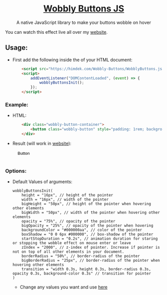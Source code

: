 <p align="center">
 <a href="https://himdek.com/Wobbly-Buttons"><h1 id="repo-title" align="center">Wobbly Buttons JS</h1></a>
 <p id="repo-subtitle" align="center">A native JavaScript library to make your buttons wobble on hover</p>
</p>

<p id="repo-desc">
    You can watch this effect live all over my <a href="https://himdek.com/Wobbly-Buttons-JS">website</a>.
</p>

## Usage:

* First add the following inside the <body> of your HTML document:
    ``` HTML
        <script src="https://himdek.com/Wobbly-Buttons/WobblyButtons.js"></script>
        <script>
            addEventListener("DOMContentLoaded", (event) => {
                wobblyButtonsInit();
            });
        </script>
    ```

### Example:
* HTML:
    ``` HTML
        <div class="wobbly-button-container">
            <button class="wobbly-button" style="padding: 1rem; background-color: #00000000; border: none;">Button</button>
        </div>
    ```
* Result <span class="d-none">(will work in <a href="https://himdek.com/Wobbly-Buttons-JS">website</a>)</span>:
        <div class="wobbly-button-container" style="width: fit-content">
            <button class="wobbly-button" style="padding: 1rem; background-color: #00000000; border: none;">Button</button>
        </div>

### Options:
* Default Values of arguments:
    ``` JS
    wobblyButtonsInit(
        height = "16px", // height of the pointer
        width = "16px", // width of the pointer
        bigHeight = "50px", // height of the pointer when hovering other elements
        bigWidth = "50px", // width of the pointer when hovering other elements
        opacity = "75%", // opacity of the pointer
        bigOpacity = "25%", // opacity of the pointer when hovering
        backgroundColor = "#000000aa", // color of the pointer
        boxShadow = "0 0 6px #000000", // box-shadow of the pointer
        startStopDuration = "0.2s", // animation duration for staring or stopping the wobble effect on mouse enter or leave 
        zIndex = "2000", // z-index of pointer. Increase if pointer is not on top of all other elements in your document.
        borderRadius = "50%", // border-radius of the pointer
        bigBorderRadius = "25px", // border-radius of the pointer when hovering other elements
        transition = "width 0.3s, height 0.3s, border-radius 0.3s, opacity 0.3s, background-color 0.3s" // transition for pointer
    )
    ```
    * Change any values you want and use <a href="#usage">here</a>